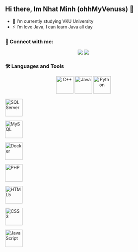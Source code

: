 ## Hi there, Im Nhat Minh (ohhMyVenuss) 👋
- 🔭 I’m currently studying VKU University
- ⚡ I’m love Java, I can learn Java all day
### 🔗 Connect with me:
<p align="center">
  <a href="https://www.facebook.com/nhatminh.huynh.526438"><img src="https://img.shields.io/badge/Facebook-1877F2?style=flat&logo=facebook&logoColor=white&logoWidth=40"/></a>
  <a href="https://github.com/ohhMyVenuss"><img src="https://img.shields.io/badge/GitHub-181717?style=flat&logo=github&logoColor=white&logoWidth=40"/></a>
</p>

### 🛠️ Languages and Tools
<p align="center">
  <!-- C++ -->
  <img src="https://img.shields.io/badge/C%2B%2B-00599C?style=flat&logo=c%2B%2B&logoColor=white"
       alt="C++" width="56" />
  <!-- Java -->
  <img src="https://img.shields.io/badge/Java-ED8B00?style=flat&logo=java&logoColor=white"
       alt="Java" width="56" />
  <!-- Python -->
  <img src="https://img.shields.io/badge/Python-3776AB?style=flat&logo=python&logoColor=white"
       alt="Python" width="56" />

  <!-- SQL Server -->
  <img src="https://img.shields.io/badge/SQL%20Server-CC2927?style=flat&logo=microsoft-sql-server&logoColor=white"
       alt="SQL Server" width="56" />
  <!-- MySQL -->
  <img src="https://img.shields.io/badge/MySQL-4479A1?style=flat&logo=mysql&logoColor=white"
       alt="MySQL" width="56" />
  <!-- Docker -->
  <img src="https://img.shields.io/badge/Docker-2496ED?style=flat&logo=docker&logoColor=white"
       alt="Docker" width="56" />

  <!-- PHP -->
  <img src="https://img.shields.io/badge/PHP-777BB4?style=flat&logo=php&logoColor=white"
       alt="PHP" width="56" />
  <!-- HTML5 -->
  <img src="https://img.shields.io/badge/HTML5-E34F26?style=flat&logo=html5&logoColor=white"
       alt="HTML5" width="56" />
  <!-- CSS3 -->
  <img src="https://img.shields.io/badge/CSS3-1572B6?style=flat&logo=css3&logoColor=white"
       alt="CSS3" width="56" />
  <!-- JavaScript -->
  <img src="https://img.shields.io/badge/JavaScript-F7DF1E?style=flat&logo=javascript&logoColor=black"
       alt="JavaScript" width="56" />
</p>



